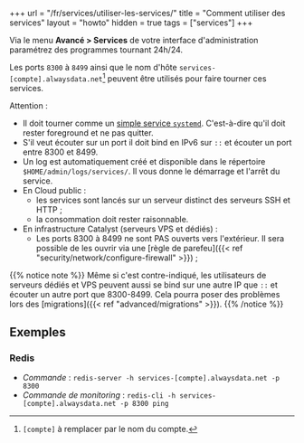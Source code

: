 +++
url = "/fr/services/utiliser-les-services/"
title = "Comment utiliser des services"
layout = "howto"
hidden = true
tags = ["services"]
+++

Via le menu **Avancé > Services** de votre interface d'administration paramétrez des programmes tournant 24h/24.

Les ports `8300` à `8499` ainsi que le nom d'hôte `services-[compte].alwaysdata.net`[^1] peuvent être utilisés pour faire tourner ces services.

Attention :

- Il doit tourner comme un [simple  service `systemd`](https://www.freedesktop.org/software/systemd/man/systemd.service.html#Type=). C'est-à-dire qu'il doit rester foreground et ne pas quitter.
- S'il veut écouter sur un port il doit bind en IPv6 sur `::` et écouter un port entre 8300 et 8499.
- Un log est automatiquement créé et disponible dans le répertoire `$HOME/admin/logs/services/`. Il vous donne le démarrage et l'arrêt du service.
- En Cloud public :
	- les services sont lancés sur un serveur distinct des serveurs SSH et HTTP ;
	- la consommation doit rester raisonnable.
- En infrastructure Catalyst (serveurs VPS et dédiés) :
	- Les ports 8300 à 8499 ne sont PAS ouverts vers l'extérieur. Il sera possible de les ouvrir via une [règle de parefeu]({{< ref "security/network/configure-firewall" >}}) ;

{{% notice note %}}
Même si c'est contre-indiqué, les utilisateurs de serveurs dédiés et VPS peuvent aussi se bind sur une autre IP que `::` et écouter un autre port que 8300-8499. Cela pourra poser des problèmes lors des [migrations]({{< ref "advanced/migrations" >}}).
{{% /notice %}}

## Exemples

### Redis

- *Commande* : `redis-server -h services-[compte].alwaysdata.net -p 8300`
- *Commande de monitoring* : `redis-cli -h services-[compte].alwaysdata.net -p 8300 ping`

[^1]: `[compte]` à remplacer par le nom du compte.
